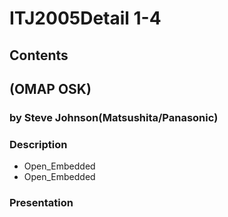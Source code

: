 # ITJ2005Detail 1-4
## Contents
## (OMAP OSK)
### by Steve Johnson(Matsushita/Panasonic)
### Description
* Open_Embedded
* Open_Embedded
### Presentation
